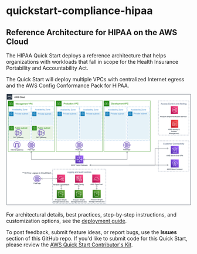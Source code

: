 # quickstart-compliance-hipaa
## Reference Architecture for HIPAA on the AWS Cloud

The HIPAA Quick Start deploys a reference architecture that helps organizations with workloads that fall in scope for the Health Insurance Portability and Accountability Act.

The Quick Start will deploy multiple VPCs with centralized Internet egress and the AWS Config Conformance Pack for HIPAA.

![Architecture](docs/images/architecture_diagram.png)

For architectural details, best practices, step-by-step instructions, and customization options, see the 
[deployment guide](https://fwd.aws/vd5pn).

To post feedback, submit feature ideas, or report bugs, use the **Issues** section of this GitHub repo.
If you'd like to submit code for this Quick Start, please review the [AWS Quick Start Contributor's Kit](https://aws-quickstart.github.io/). 
